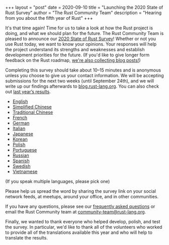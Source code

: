 +++
layout = "post"
date = 2020-09-10
title = "Launching the 2020 State of Rust Survey"
author = "The Rust Community Team"
description = "Hearing from you about the fifth year of Rust"
+++

It's that time again! Time for us to take a look at how the Rust project is doing, and what we should plan for the future. The Rust Community Team is pleased to announce our [2020 State of Rust Survey][survey]! Whether or not you use Rust today, we want to know your opinions. Your responses will help the project understand its strengths and weaknesses and establish development priorities for the future. (If you'd like to give longer form feedback on the Rust roadmap, [we're also collecting blog posts!](https://blog.rust-lang.org/2020/09/03/Planning-2021-Roadmap.html))

Completing this survey should take about 10–15 minutes and is anonymous unless you choose to give us your contact information. We will be accepting submissions for the next two weeks (until September 24th), and we will write up our findings afterwards to [blog.rust-lang.org]. You can also check out [last year’s results][2019 survey].

- [English][survey]
- [Simplified Chinese]
- [Traditional Chinese]
- [French]
- [German]
- [Italian]
- [Japanese]
- [Korean]
- [Polish]
- [Portuguese]
- [Russian]
- [Spanish]
- [Swedish]
- [Vietnamese]

(If you speak multiple languages, please pick one)

Please help us spread the word by sharing the survey link on your social network feeds, at meetups, around your office, and in other communities.

If you have any questions, please see our [frequently asked questions] or email the Rust Community team at [community-team@rust-lang.org].

Finally, we wanted to thank everyone who helped develop, polish, and test the survey. In particular, we'd like to thank all of the volunteers who worked to provide all of the translations available this year and who will help to translate the results.

[blog.rust-lang.org]: https://blog.rust-lang.org
[frequently asked questions]: https://forge.rust-lang.org/community/survey-faq.html
[community-team@rust-lang.org]: mailto:community-team@rust-lang.org
[2019 survey]: https://blog.rust-lang.org/2020/04/17/Rust-survey-2019.html

[survey]: https://docs.google.com/forms/d/e/1FAIpQLSf__XKjS2xa55jUOi78ONvjG0elG5ZWqOz0MYdX6sgmcjb5pw/viewform?usp=sf_link
[Portuguese]: https://docs.google.com/forms/d/e/1FAIpQLSeMTgzEh1MIvOnH0RPcyZVcg1OOcjsjp1eR55KrTQsP6jvOvQ/viewform?usp=sf_link
[Simplified Chinese]: https://wj.qq.com/s2/7111747/269f
[Polish]: https://docs.google.com/forms/d/e/1FAIpQLScBvNYpnh4fUyCUaUt6Er7jA96HONN7aoQFSloGGPnZPq8z4w/viewform?usp=sf_link
[Vietnamese]: https://docs.google.com/forms/d/e/1FAIpQLSc_EKfKS8ZMxGyqGMLZvPL7cBbYT-CN33i13rxkIXq_CDxXHw/viewform?usp=sf_link
[French]: https://docs.google.com/forms/d/e/1FAIpQLSf4nsxMALOgsibbOuOCyqtw_kRXw5S3GXT-zD91vCokP9T1QA/viewform?usp=sf_link
[Italian]: https://docs.google.com/forms/d/e/1FAIpQLSc_QaYM_YNgqXuykSPpTHsK9A-kPmpXhrDJGwbMMKnkYbDcug/viewform?usp=sf_link
[Korean]: https://docs.google.com/forms/d/1vPoB5oz50dbJFyO98N2qeDUK1QAnwd5OQA4GRcEIrr8/viewform?edit_requested=true
[Spanish]: https://docs.google.com/forms/d/e/1FAIpQLScn-49B-k7ZD6PUb6PqzE_X105X4KHJ9BJrYEZ0PIN8v6H6IA/viewform?usp=sf_link
[Russian]: https://docs.google.com/forms/d/e/1FAIpQLSccIcuXtEj-XmzGRDr_JJeW9gf1xN-PC31L3oSbGPhqedQV6g/viewform?usp=sf_link
[Traditional Chinese]: https://docs.google.com/forms/d/e/1FAIpQLSdExtEatN0UOsjmadXcGcHyQpwuhsgkLCQb-VLoRzL9P1K5iw/viewform?usp=sf_link
[Swedish]: https://docs.google.com/forms/d/e/1FAIpQLSdt0KZFqf9tR-xb7JV3uiAWTuLlotN8LbTgGBr2H2rpsQDIJQ/viewform?usp=sf_link
[German]: https://docs.google.com/forms/d/e/1FAIpQLSeNx7KKNM48dWycfwGzcJV3z87cwG941n4rke_-HQeblRUHDw/viewform?usp=sf_link
[Japanese]: https://docs.google.com/forms/d/e/1FAIpQLSe68ThS0F1rmCDJJy4v7GfLVKQiUi8KGvJcr2OLyr8brvWM_Q/viewform?usp=sf_link
